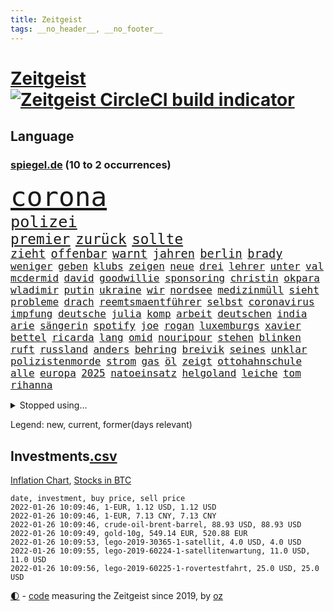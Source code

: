 ```yaml
---
title: Zeitgeist
tags: __no_header__, __no_footer__
---
```


# [Zeitgeist](https://oliz.io/zeitgeist/) [![Zeitgeist CircleCI build indicator](https://circleci.com/gh/ooz/zeitgeist.svg?style=shield)](https://circleci.com/gh/ooz/zeitgeist)

## Language

<h3><a href="https://www.spiegel.de" target="_blank">spiegel.de</a> (10 to 2 occurrences)</h3>
<p style="font-family:monospace">
<span style="font-size:32pt"><a href="news_links.html#corona" class="current">corona</a></span>
<br>
<span style="font-size:19pt"><a href="news_links.html#polizei" class="current">polizei</a></span>
<br>
<span style="font-size:17pt"><a href="news_links.html#premier" class="current">premier</a></span>
<span style="font-size:17pt"><a href="news_links.html#zurück" class="current">zurück</a></span>
<span style="font-size:17pt"><a href="news_links.html#sollte" class="current">sollte</a></span>
<br>
<span style="font-size:14pt"><a href="news_links.html#zieht" class="current">zieht</a></span>
<span style="font-size:14pt"><a href="news_links.html#offenbar" class="current">offenbar</a></span>
<span style="font-size:14pt"><a href="news_links.html#warnt" class="current">warnt</a></span>
<span style="font-size:14pt"><a href="news_links.html#jahren" class="current">jahren</a></span>
<span style="font-size:14pt"><a href="news_links.html#berlin" class="current">berlin</a></span>
<span style="font-size:14pt"><a href="news_links.html#brady" class="current">brady</a></span>
<br>
<span style="font-size:12pt"><a href="news_links.html#weniger" class="current">weniger</a></span>
<span style="font-size:12pt"><a href="news_links.html#geben" class="current">geben</a></span>
<span style="font-size:12pt"><a href="news_links.html#klubs" class="current">klubs</a></span>
<span style="font-size:12pt"><a href="news_links.html#zeigen" class="current">zeigen</a></span>
<span style="font-size:12pt"><a href="news_links.html#neue" class="current">neue</a></span>
<span style="font-size:12pt"><a href="news_links.html#drei" class="current">drei</a></span>
<span style="font-size:12pt"><a href="news_links.html#lehrer" class="current">lehrer</a></span>
<span style="font-size:12pt"><a href="news_links.html#unter" class="current">unter</a></span>
<span style="font-size:12pt"><a href="news_links.html#val" class="current">val</a></span>
<span style="font-size:12pt"><a href="news_links.html#mcdermid" class="new">mcdermid</a></span>
<span style="font-size:12pt"><a href="news_links.html#david" class="current">david</a></span>
<span style="font-size:12pt"><a href="news_links.html#goodwillie" class="new">goodwillie</a></span>
<span style="font-size:12pt"><a href="news_links.html#sponsoring" class="current">sponsoring</a></span>
<span style="font-size:12pt"><a href="news_links.html#christin" class="current">christin</a></span>
<span style="font-size:12pt"><a href="news_links.html#okpara" class="current">okpara</a></span>
<span style="font-size:12pt"><a href="news_links.html#wladimir" class="current">wladimir</a></span>
<span style="font-size:12pt"><a href="news_links.html#putin" class="current">putin</a></span>
<span style="font-size:12pt"><a href="news_links.html#ukraine" class="current">ukraine</a></span>
<span style="font-size:12pt"><a href="news_links.html#wir" class="current">wir</a></span>
<span style="font-size:12pt"><a href="news_links.html#nordsee" class="current">nordsee</a></span>
<span style="font-size:12pt"><a href="news_links.html#medizinmüll" class="new">medizinmüll</a></span>
<span style="font-size:12pt"><a href="news_links.html#sieht" class="current">sieht</a></span>
<span style="font-size:12pt"><a href="news_links.html#probleme" class="current">probleme</a></span>
<span style="font-size:12pt"><a href="news_links.html#drach" class="new">drach</a></span>
<span style="font-size:12pt"><a href="news_links.html#reemtsmaentführer" class="new">reemtsmaentführer</a></span>
<span style="font-size:12pt"><a href="news_links.html#selbst" class="current">selbst</a></span>
<span style="font-size:12pt"><a href="news_links.html#coronavirus" class="current">coronavirus</a></span>
<span style="font-size:12pt"><a href="news_links.html#impfung" class="current">impfung</a></span>
<span style="font-size:12pt"><a href="news_links.html#deutsche" class="current">deutsche</a></span>
<span style="font-size:12pt"><a href="news_links.html#julia" class="current">julia</a></span>
<span style="font-size:12pt"><a href="news_links.html#komp" class="new">komp</a></span>
<span style="font-size:12pt"><a href="news_links.html#arbeit" class="current">arbeit</a></span>
<span style="font-size:12pt"><a href="news_links.html#deutschen" class="current">deutschen</a></span>
<span style="font-size:12pt"><a href="news_links.html#india" class="new">india</a></span>
<span style="font-size:12pt"><a href="news_links.html#arie" class="new">arie</a></span>
<span style="font-size:12pt"><a href="news_links.html#sängerin" class="current">sängerin</a></span>
<span style="font-size:12pt"><a href="news_links.html#spotify" class="current">spotify</a></span>
<span style="font-size:12pt"><a href="news_links.html#joe" class="current">joe</a></span>
<span style="font-size:12pt"><a href="news_links.html#rogan" class="new">rogan</a></span>
<span style="font-size:12pt"><a href="news_links.html#luxemburgs" class="new">luxemburgs</a></span>
<span style="font-size:12pt"><a href="news_links.html#xavier" class="current">xavier</a></span>
<span style="font-size:12pt"><a href="news_links.html#bettel" class="new">bettel</a></span>
<span style="font-size:12pt"><a href="news_links.html#ricarda" class="current">ricarda</a></span>
<span style="font-size:12pt"><a href="news_links.html#lang" class="current">lang</a></span>
<span style="font-size:12pt"><a href="news_links.html#omid" class="current">omid</a></span>
<span style="font-size:12pt"><a href="news_links.html#nouripour" class="current">nouripour</a></span>
<span style="font-size:12pt"><a href="news_links.html#stehen" class="current">stehen</a></span>
<span style="font-size:12pt"><a href="news_links.html#blinken" class="current">blinken</a></span>
<span style="font-size:12pt"><a href="news_links.html#ruft" class="current">ruft</a></span>
<span style="font-size:12pt"><a href="news_links.html#russland" class="current">russland</a></span>
<span style="font-size:12pt"><a href="news_links.html#anders" class="current">anders</a></span>
<span style="font-size:12pt"><a href="news_links.html#behring" class="new">behring</a></span>
<span style="font-size:12pt"><a href="news_links.html#breivik" class="current">breivik</a></span>
<span style="font-size:12pt"><a href="news_links.html#seines" class="current">seines</a></span>
<span style="font-size:12pt"><a href="news_links.html#unklar" class="current">unklar</a></span>
<span style="font-size:12pt"><a href="news_links.html#polizistenmorde" class="current">polizistenmorde</a></span>
<span style="font-size:12pt"><a href="news_links.html#strom" class="current">strom</a></span>
<span style="font-size:12pt"><a href="news_links.html#gas" class="current">gas</a></span>
<span style="font-size:12pt"><a href="news_links.html#öl" class="current">öl</a></span>
<span style="font-size:12pt"><a href="news_links.html#zeigt" class="current">zeigt</a></span>
<span style="font-size:12pt"><a href="news_links.html#ottohahnschule" class="new">ottohahnschule</a></span>
<span style="font-size:12pt"><a href="news_links.html#alle" class="current">alle</a></span>
<span style="font-size:12pt"><a href="news_links.html#europa" class="current">europa</a></span>
<span style="font-size:12pt"><a href="news_links.html#2025" class="current">2025</a></span>
<span style="font-size:12pt"><a href="news_links.html#natoeinsatz" class="new">natoeinsatz</a></span>
<span style="font-size:12pt"><a href="news_links.html#helgoland" class="current">helgoland</a></span>
<span style="font-size:12pt"><a href="news_links.html#leiche" class="current">leiche</a></span>
<span style="font-size:12pt"><a href="news_links.html#tom" class="current">tom</a></span>
<span style="font-size:12pt"><a href="news_links.html#rihanna" class="current">rihanna</a></span>
</p>
<details>
<summary>Stopped using...</summary>
<p class="former" style="font-size:12pt">
kapitän(468) stärken(468) vermutlich(468) flüchtlinge(467) industrie(467) witz(467) zeremonie(467) arsenal(466) aufeinander(466) lukaschenko(466) phase(466) wein(466) erfahrung(465) normal(465) trauer(465) untersuchung(465) 150(464) april(464) geschlagen(464) gott(464) hebt(464) jobs(464) ließen(464) pause(464) philippinen(464) tweet(464) vorstand(464) 99(463) berichterstattung(463) ermöglicht(463) jan(463) software(463) verstöße(463) ziemlich(463) zuversicht(463) 16jährige(462) coronaimpfstoffe(462) demonstration(462) gewaltsam(462) intensivbetten(462) lastwagen(462) rettungsschiff(462) verpflichtet(462) ausgezeichnet(461) begeistern(461) bielefeld(461) locken(461) mannes(461) missachtet(461) polizist(461) reisende(461) serien(461) spielraum(461) sprang(461) vergangene(461) vermehrt(461) verriet(461) zunehmend(461) 50000(460) ausländische(460) befand(460) bewertet(460) bot(460) braun(460) denkt(460) dietmar(460) finanzaufsicht(460) formel(460) humor(460) infizierten(460) jüdische(460) konzept(460) live(460) schwierigen(460) teslachef(460) umdenken(460) verwirrung(460) zunehmende(460) appelliert(459) ber(459) bernd(459) beschimpft(459) bittere(459) day(459) gipfel(459) keller(459) lisa(459) lohnt(459) stolz(459) suchte(459) wütend(459) beschäftigten(458) florian(458) frühen(458) guter(458) nahmen(458) regisseurin(458) schweigen(458) terrormiliz(458) verzichtet(458) verzögert(458) zuerst(458) angespannt(457) aufnehmen(457) bahnhof(457) dementiert(457) englische(457) franziskus(457) geheimnis(457) geschossen(457) massenhaft(457) merkels(457) oberste(457) reform(457) rest(457) stets(457) wahlsieg(457) wälder(457) öffnen(457) attila(456) aufklären(456) bremst(456) ehren(456) einziges(456) enthüllt(456) hildmann(456) moderna(456) razzien(456) souverän(456) stoppte(456) verbringen(456) verzweiflung(456) weltwirtschaft(456) abwehr(455) bußgeld(455) coronaschnelltests(455) maßnahme(455) meint(455) minute(455) verzögern(455) zugelassen(455) überreste(455) abstimmen(454) abzug(454) argumente(454) ausreichend(454) coach(454) durchsuchungen(454) finanziell(454) häufen(454) mitternacht(454) schulze(454) themen(454) fernen(453) maximal(453) on(453) passen(453) passieren(453) philip(453) spanischen(453) toter(453) öffentlichkeit(453) meist(452) trennung(452) umgehend(452) voraus(452) feiertagen(451) geräte(451) gestritten(451) medikamente(451) virologen(451) dürfe(450) gesprengt(450) verbessert(450) zählen(450) bewegen(449) geflogen(449) männliche(449) nahezu(449) claudia(448) ereignisse(448) un(448) wunder(448) anzeichen(447) büro(447) gerechnet(447) sehnsucht(447) sendung(447) vorgaben(447) aufgegeben(446) dfbelf(446) enge(446) erwarten(446) gespalten(446) half(446) sozialdemokraten(446) einnahmen(445) verfassung(445) e(444) kommentare(444) krawallen(444) biontech(443) fortgesetzt(443) haftbefehl(443) tragödie(443) wahren(443) abkehr(442) band(442) bob(442) enttäuschung(442) gouverneur(442) herr(442) liefen(442) nah(442) schumacher(442) überschritten(441) führenden(440) mick(440) mission(440) dran(439) engpässe(439) erfolgreichsten(439) euaustritt(439) sydney(439) vorgegangen(439) duisburg(438) fußballwm(438) geöffnet(438) motor(438) fliegt(437) iphone(437) vorteile(437) panik(436) beitrag(435) erwachsene(435) fürth(435) samstagmorgen(435) bremsen(434) limit(434) papier(434) stimmten(434) top(434) bangt(433) helge(433) heutigen(433) unterm(433) vorgeführt(433) abstieg(432) anlegen(432) bartsch(432) erfährt(432) gefühl(432) verfügbar(432) fertig(430) mitarbeiterin(430) abhängig(429) praxis(429) vermissten(429) brasilianische(428) klöckner(428) coronaauflagen(427) gesetzliche(426) nirgendwo(426) claus(423) kleinkind(423) angewiesen(418) spiegelredakteur(418) rückblick(416) coronaimpfungen(415) reportage(414) sprit(414) superwahljahr(412) geflohen(410) klarheit(409) engen(408) nächstes(407) 85(400) aktionen(400) bist(399) häuslicher(399) regimes(397) schwimmen(397) quadratmeter(396) ausgemacht(394) erzieher(392) last(391) billiger(390) gesundheitsministers(389) dürre(375) kuba(375) nordosten(375) dankt(374) übers(366) impft(361) niederländer(360) schlaf(357) jagt(354) amazons(350) fuhren(347) autobauer(346) homeschooling(344) gemüse(342) oberhaupt(337) bekannter(333) v(328) indiens(327) verlusten(327) containerschiff(326) kleinstadt(322) sahra(319) wagenknecht(319) strich(313) begleitete(310) hilferuf(308) niemals(305) universitäten(303) erlaubnis(291) henning(289) witwe(289) greenpeace(284) reisenden(283) mitverantwortlich(279) impfziel(278) fühle(271) lebensgefährliche(269) geehrt(263) fußballstar(261) ladesäulen(259) umständen(258) umwelthilfe(258) reichtum(257) fußballnationalmannschaft(252) raúl(251) entschädigungen(250) forschende(250) übergriff(250) ausgewählt(245) beworfen(244) schwerste(243) abgegeben(241) handys(241) ungerecht(241) bond(240) künstlichen(239) regierungskoalition(236) romane(236) badewanne(235) freigegeben(233) auszusetzen(232) dauerregen(231) psyche(230) radikalislamischen(229) 2008(228) tendenzen(228) vertrieben(228) jemanden(227) kohlekraftwerke(227) impfquoten(226) unglaublich(226) jahresende(225) minsk(223) darstellung(222) zusammenarbeiten(221) flohen(220) entstand(218) gesichtet(218) impfskeptiker(217) laute(216) erlebnisse(215) konzepte(215) belgischen(214) millionenstadt(214) temperatur(214) echt(213) my(213) zuwanderung(213) fehlte(211) rohstoffe(211) 14jährige(209) aussterben(207) bürgern(207) volk(207) wagens(207) spaziergänger(206) 28jähriger(205) britta(203) spezialeinheit(203) aktueller(200) finder(200) andauernde(199) notwendig(199) arte(198) rereportage(198) getrieben(195) vollkommen(195) neumünster(194) gegenspieler(193) white(193) schlimmeres(192) besuchte(191) virologin(191) enttäuschte(190) 1300(188) friedensnobelpreisträger(188) ausgerückt(186) tornado(186) gewartet(184) kolumnistin(184) verwenden(184) beides(183) grenzkontrollen(182) gorillas(179) selbstmordanschlag(179) ralf(178) rechtens(178) bafin(177) errichtet(177) bedient(176) verunsichert(176) cartoonisten(175) luke(174) verstorben(174) operiert(173) vorfreude(173) dinner(172) eingefahren(172) elfjähriger(172) leblos(172) lied(172) ostseepipeline(172) perfekten(172) weltranglistenerste(172) timing(171) zweijähriger(171) absitzen(170) verkehrssicherheit(170) wdr(170) gelaufen(167) oh(166) rohstoff(166) brasilianischen(165) inszenieren(165) usunternehmen(164) lukrative(163) gelohnt(162) islamische(162) nachhaltiger(161) erweisen(160) ahrtal(159) handelsverband(158) unterdrückung(158) akzeptiert(157) alaska(157) gerichts(157) romy(157) highlights(156) löwen(156) entlastung(155) syrische(153) versäumt(153) exil(152) nicole(151) besitzen(150) demonstrierten(150) genießt(150) vorrang(149) rätselhafte(148) lebenden(146) one(146) pfefferspray(146) 1992(145) simulieren(145) funktionierte(144) z(143) fahrerinnen(141) längste(141) kult(140) leib(140) ligaspiel(140) flüchtende(138) garmischpartenkirchen(138) waffengewalt(138) zwölfjähriger(138) entfliehen(137) siegfried(137) verbrannt(137) anlage(136) düpiert(136) moderner(136) realität(136) bremse(135) geschenke(135) klopp(135) teuerste(135) vollen(135) zeitungsbericht(135) neugeborenen(134) forschern(133) liebsten(133) gangs(132) großartig(132) händen(132) schürt(132) befürchtungen(131) größen(131) predigt(131) bunte(130) gesundheitswesen(130) ließe(130) manfred(130) bußgelder(129) dargestellt(129) antrieb(127) masters(127) mitmachen(127) nachmittag(126) olympique(126) gemeinschaft(125) samira(125) somalia(125) jonas(124) taxi(124) fahndung(123) hilfsorganisationen(123) oper(123) 97(122) hero(122) ingenieur(122) erreichte(121) 2gregeln(120) aufzugeben(120) delivery(120) innovationen(120) stranden(120) angeführt(119) integration(118) müde(118) vollstreckt(118) ägäis(118) anrufen(117) enteignungen(117) lyon(117) wirbelsturm(117) abtreibungsrecht(116) wiederholung(116) hauptrolle(114) mehrwertsteuer(114) offene(114) anheben(113) offensiv(113) türeci(113) özlem(113) hoffnungsträger(112) innensenator(112) coronainfektionszahlen(111) durchbrechen(111) straft(111) epstein(110) erwirtschaftet(110) agenten(109) angezündet(109) mandela(109) na(109) protestierten(109) umweltaktivisten(109) 2050(108) absteiger(108) krankenhauseinweisungen(108) newcastle(108) südkoreas(108) überfallen(108) großbank(107) strategien(107) abgeschreckt(106) anton(106) aufregendes(106) dokumentiert(106) hierzulande(106) militärischer(106) dschihadisten(105) ngo(105) wertet(105) weltraum(104) auflage(103) kursieren(103) satelliten(103) tournee(103) vornamen(103) 81jährige(102) kanarischen(102) zürich(102) älteste(102) beliebtesten(101) demut(101) strategischen(101) solidarisch(100) umsonst(100) versorgungskrise(100) cumbre(99) kleber(99) verpflichtend(99) vieja(99) begriffe(98) videotest(98) hussein(97) kunstwerke(97) 15000(96) gezielte(96) kapitänin(96) mockridge(96) rucksack(96) berlinbrandenburg(95) beruhigen(95) geschäfts(95) ice(95) englisch(94) jacqueline(94) rheinischen(94) direkte(93) fahrgäste(93) wanderers(93) batman(92) ferrari(92) inhalt(92) sozialdemokrat(91) abrupt(90) globales(90) kaltem(90) maserati(90) schlafzimmer(90) schulunterricht(90) suggeriert(90) unschuld(90) verordnet(90) jahrhunderts(89) japanischer(89) kongo(89) unbrauchbar(89) fdpvize(88) ruhig(88) spdabgeordneten(88) inbetriebnahme(87) maxplanckinstitut(87) teller(87) dan(86) follower(86) suga(86) wilde(86) coronavakzinen(85) fußfessel(85) gesellschaftliche(85) polizistinnen(85) provokationen(85) amtsmissbrauchs(84) arbeitskräften(84) schwächen(84) studiert(84) trapp(84) zinssatz(84) beifahrer(83) enthüllen(83) gaspreisen(83) kabinetts(83) stern(83) 3500(82) asylbewerber(82) gefängnissen(82) gemeindebund(82) kommuniziert(82) oberfläche(82) shitstorm(81) zulauf(81) aromen(80) borchardt(80) exkanzler(80) genehmigte(80) meeresboden(80) sssiggi(80) ultrarechten(80) weißer(80) 46(79) argumenten(79) drohgebärden(79) footballcoach(79) rangnick(79) schlimme(79) trends(79) verkneifen(79) fahrlässige(78) finne(78) gezielten(78) gil(78) ofarim(78) rücksicht(78) vulkangebiet(78) nbasaison(77) penny(77) profifußballer(77) vertraulicher(77) ölkrise(77) bestimmen(76) grundsicherung(76) klimafreundlich(76) langjähriger(76) police(76) tvreportage(76) unwahrscheinlicher(76) wilhelm(76) wohnzimmer(76) zutaten(76) überrollt(76) abfälle(75) alexanderplatz(75) bescherung(75) exweltmeister(75) grundsätzliche(75) halbwegs(75) iranischer(75) musikvideo(75) verläuft(75) beantwortet(74) cannabislegalisierung(74) dritter(74) machtmissbrauch(74) riesling(74) stabilem(74) ekstase(73) fahnder(73) flüchtige(73) gerate(73) hde(73) raketenstart(73) squid(73) beerdigt(72) bärbel(72) facebookinvestor(72) fahrzeugs(72) obdachlose(72) wiederholten(72) ambitionen(71) ansatz(71) bankenaufsicht(71) basketballliga(71) bestehe(71) farblich(71) hündin(71) leicester(71) mitreden(71) rotgelbgrün(71) santa(71) schicht(71) schränken(71) staatsfonds(71) südfranzösischen(71) tornados(71) xhamster(71) 30000(70) aaron(70) durcheinandergewirbelt(70) euland(70) fotografin(70) handballbundesliga(70) klimaneutralität(70) stießen(70) uneindeutig(70) euländer(69) kulinarisches(69) prodemokratischen(69) pubs(69) gewalttätigen(68) maestro(68) notrufs(68) schwerverletzter(68) systematischen(68) technologien(68) westlicher(68) mitschüler(67) thorsten(67) versenkt(67) coachin(66) dankbarkeit(66) mitschnitt(66) nordamerikanische(66) sauerstoff(66) sudans(66) anzunehmen(65) cambridge(65) hochschulgesetz(65) menschenrechtsorganisation(65) starquarterback(65) umweltschutzorganisation(65) verkleidet(65) verwahrloste(65) breitbandausbau(64) coronapatienten(64) fußballern(64) ines(64) rkizahlen(64) sabine(64) soziales(64) unterlassen(64) vortag(64) agieren(63) bitterer(63) fantasie(63) geschwindigkeit(63) kaliforniens(63) begrüßte(62) beitreten(62) puls(62) sozialverband(62) yvonne(62) bescheid(61) checkliste(61) feiglinge(61) lampedusa(61) spiegelredakteure(61) weihnachtsgeschenk(61) wohnt(61) ausrufezeichen(60) feuerte(60) phasen(60) reparieren(60) schnellboot(60) superreichen(60) totimpfstoff(60) vegankoch(60) anhält(59) flamingo(59) greenwashing(59) prostitution(59) 60jährigen(58) einkaufen(58) hinsicht(58) jameswebbweltraumteleskop(58) plätze(58) topspieler(58) gewaltsamem(57) heiligabend(57) nordhessen(57) umgingen(57) şahin(57) angespannten(56) dachverband(56) feuerwerk(56) jahrzehnts(56) maskierte(56) sternen(56) wissenschaftsprojekte(56) übel(56) interaktiven(55) roberto(55) sauerland(55) schmutzigen(55) schwestern(55) sowjetischen(55) spiegelgespräch(55) abstürzte(54) beseitigt(54) blutige(54) bürgergeld(54) danken(54) hinein(54) mitführen(54) porträt(54) akw(52) apartheid(52) aufgespürt(52) befasst(52) feiertage(52) gestiegene(52) minderjähriger(52) nelson(52) schrecklicher(52) verspätung(52) abeba(51) addis(51) atomkraftwerke(51) minnesota(51) outfit(51) äthiopische(51) flüchtenden(50) rodgers(50) saisonniederlage(50) störender(50) amanda(49) belarus/polen(49) denver(49) absperrung(48) disput(48) massenproteste(48) solch(48) verbraucherzentralen(48) vorstandschef(48) bestohlen(47) gesteckt(47) mache(47) notizen(47) stillen(47) zielen(47) überragt(47) außengrenzen(46) böllerverbot(46) eier(46) entziehen(46) kentucky(46) kursiert(46) vollsperrung(46) 126(45) [podcast](45) gesetzgeber(45) joop(45) linksfraktionschef(45) radcliffe(45) schwelt(45) svenja(45) aktivistinnen(44) artenschutz(44) memorial(44) nouwen(44) recyceln(44) steuerdumping(44) verteilte(44) 300000(43) ausgeraubt(43) flüchtling(43) onlinespiel(43) verwandte(43) werkstätten(43) autounfällen(42) behält(42) dalian(42) dinosaurier(42) götter(42) kubaner(42) manila(42) würdigte(42) überraschten(42) alexa(41) bulls(41) getraut(41) wiederherstellung(41) jordanien(40) landkreise(40) mühe(40) sexhandels(40) wohlauf(40) überstunden(40) kultstatus(39) branchenverband(38) eingetreten(38) meteorologen(38) miss(38) skifahren(38) aussetzen(37) carlsen(37) ertrinken(37) künstlers(37) re(37) sagten(37) #metoo(36) amüsierte(36) eisiger(36) häusliche(36) kommunalpolitiker(36) ministerinnen(36) patel(36) priti(36) waffenruhe(36) ärztin(36) erwiesen(35) nervigen(35) verschollen(35) dosen(34) güler(34) ikea(34) krankenpfleger(34) landeten(34) ministers(34) serap(34) verschiebung(34) versorgen(34) weltcupsieg(34) auftritts(33) durchgerechnet(33) finnland(33) fünfter(33) haftanstalten(33) herrmann(33) leichenfund(33) liebesbeziehung(33) rassistisches(33) rechnungen(33) triageregelungen(33) abtrünnige(32) atomverhandlungen(32) charts(32) partnerschaften(32) profisportler(32) tower(32) uğur(32) verdienste(32) bestritt(31) bissigen(31) boll(31) hochansteckenden(31) klavier(31) kurden(31) kurdische(31) fußballspieler(30) gaming(30) interessierte(30) jahresrückblick(30) montgomery(30) omikronfälle(30) weltärztepräsident(30) faktor(29) fehlanzeige(29) flensburg(29) geahndet(29) keinesfalls(29) kulturwissenschaftler(29) lehrerverbände(29) planung(29) vermittelt(29) verzeihung(29) angepasst(28) außergewöhnlicher(28) christmas(28) francesco(28) identifizieren(28) riskiert(28) sekt(28) belächelt(27) glinde(27) pennymarkt(27) privatpersonen(27) rabatten(27) rutschig(27) starkwatzinger(27) tschentscher(27) verletzter(27) virusvariante(27) amnestie(26) banknoten(26) betonte(26) einschätzen(26) impfaktion(26) kanzlers(26) karibikinsel(26) oberstdorf(26) rechenschaft(26) schläge(26) schönste(26) containern(25) dröge(25) kräftige(25) landesmedienanstalt(25) behaupten(24) bildschirm(24) kanzlerkür(24) offenkundig(24) verkehrsunfälle(24) zettel(24) anordnung(23) bemerkenswertes(23) landwirtschaftsminister(23) machtmissbrauchs(23) weihnachtsbaum(23) grenzort(22) herben(22) juristin(22) kraftwerk(22) milliardenschwere(22) nrwländerchef(22) rückenwind(22) telefonieren(22) wolverhampton(22) zurückzubekommen(22) überführt(22) bronze(21) conference(21) model(21) personalien(21) sandra(21) stolpern(21) surfer(21) verschenken(21) angesagt(20) draisaitl(20) mount(20) schreckliches(20) uswestküste(20) beleidigende(19) bowl(19) chris(19) erobern(19) parallelwelt(19) schenken(19) thüringischen(19) ausgeräumt(18) beamter(18) begleiter(18) herausragenden(18) optimal(18) rügt(18) südfrankreich(18) weihnachtsmann(18) weltbekannt(18) wissenschaftlerin(18) agrarminister(17) aussetzer(17) freundeskreis(17) steven(17) weihnachtsschmuck(17) bangladesch(16) besonderer(16) böllern(16) erspart(16) exklusiv(16) keechant(16) kollege(16) netzbetreiber(16) sendungen(16) sewell(16) 50jähriger(15) anlauf(15) mast(15) moskauer(15) preissteigerungen(15) verlaufen(15) veröffentlichen(15) zeige(15) überstandener(15) 2977(14) auszahlen(14) beschwört(14) bewohnerinnen(14) drive(14) kultusministerkonferenz(14) mediatheken(14) spürte(14) weihnachtstage(14) anfänger(13) getreten(13) haderte(13) kehrtwende(13) nutzlos(13) pool(13) rentieren(13) ultimativen(13) ungemütliche(13) wunderwaffe(13) überdurchschnittlich(13) 1971(12) festtage(12) küken(12) reifen(12) senders(12) verneigt(12) zitat(12) öffnete(12) überließ(12) beliebter(11) blitzer(11) dauerfehde(11) flotte(11) home(11) kohlenmonoxid(11) missstände(11) rosenmontagszug(11) silvesterpartys(11) spinne(11) versinkt(11)
</p>
</details>
<p>Legend: <span class="new">new</span>, <span class="current">current</span>, <span class="former">former(days relevant)</span></p>

## Investments[.csv](investments.csv)

[Inflation Chart](https://inflationchart.com),
[Stocks in BTC](https://stonksinbtc.xyz/)

```
date, investment, buy price, sell price
2022-01-26 10:09:46, 1-EUR, 1.12 USD, 1.12 USD
2022-01-26 10:09:46, 1-EUR, 7.13 CNY, 7.13 CNY
2022-01-26 10:09:46, crude-oil-brent-barrel, 88.93 USD, 88.93 USD
2022-01-26 10:09:49, gold-10g, 549.14 EUR, 520.88 EUR
2022-01-26 10:09:53, lego-2019-30365-1-satellit, 4.0 USD, 4.0 USD
2022-01-26 10:09:55, lego-2019-60224-1-satellitenwartung, 11.0 USD, 11.0 USD
2022-01-26 10:09:56, lego-2019-60225-1-rovertestfahrt, 25.0 USD, 25.0 USD
```

<footer>
<a href="javascript:toggleTheme()" class="nav">🌓</a>
- <a href="https://github.com/ooz/zeitgeist">code</a> measuring the Zeitgeist since 2019, by <a href="https://oliz.io">oz</a>
</footer>
